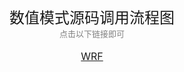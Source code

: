 # 


 <center><font size=5>数值模式源码调用流程图</font></center>
 <center><font size=2 color="grey">点击以下链接即可</font></center>

 <br>
 <a href="/models/wrf/">
     <center>
         <font size=3>WRF</font>
     </center>
 </a>


